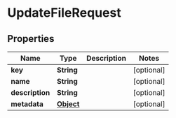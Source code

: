 

# UpdateFileRequest

## Properties

Name | Type | Description | Notes
------------ | ------------- | ------------- | -------------
**key** | **String** |  |  [optional]
**name** | **String** |  |  [optional]
**description** | **String** |  |  [optional]
**metadata** | [**Object**](.md) |  |  [optional]




